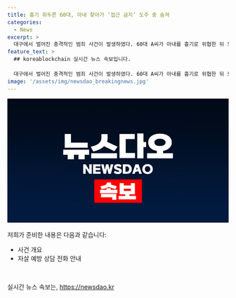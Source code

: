 ```yaml
---
title: 흉기 휘두른 60대, 아내 찾아가 ‘접근 금지’ 도주 중 숨져
categories:
  - News
excerpt: >
  대구에서 벌어진 충격적인 범죄 사건이 발생하였다. 60대 A씨가 아내를 흉기로 위협한 뒤 도주하다가 스스로 목숨을 끊었다. 경찰은 A씨가 음주 상태였다고 조사했으며, 사건 경위를 조사한 뒤 종결할 예정이다. 이에 따라 사건에 대한 자세한 경위와 동기에 대한 의구심이 남는 상황이다. A씨의 행동을 이끈 배경과 관련자들의 심리 상태에 대한 깊은 관심이 필요하다. 24시간 상담이 가능한 자살예방 상담전화 번호가 공개되었다.
feature_text: >
  ## koreablockchain 실시간 뉴스 속보입니다.

  대구에서 벌어진 충격적인 범죄 사건이 발생하였다. 60대 A씨가 아내를 흉기로 위협한 뒤 도주하다가 스스로 목숨을 끊었다. 경찰은 A씨가 음주 상태였다고 조사했으며, 사건 경위를 조사한 뒤 종결할 예정이다. 이에 따라 사건에 대한 자세한 경위와 동기에 대한 의구심이 남는 상황이다. A씨의 행동을 이끈 배경과 관련자들의 심리 상태에 대한 깊은 관심이 필요하다. 24시간 상담이 가능한 자살예방 상담전화 번호가 공개되었다.
image: '/assets/img/newsdao_breakingnews.jpg'
---
```


<p><img src="/assets/img/newsdao_breakingnews.jpg" alt="koreablockchain 속보" /></p>

<p>저희가 준비한 내용은 다음과 같습니다:</p>

<ul>
  <li>사건 개요</li>
  <li>자살 예방 상담 전화 안내</li>
</ul>

<p data-ke-size="size16">&nbsp;</p>
실시간 뉴스 속보는, <a href="https://newsdao.kr" rel="dofollow">https://newsdao.kr</a>



